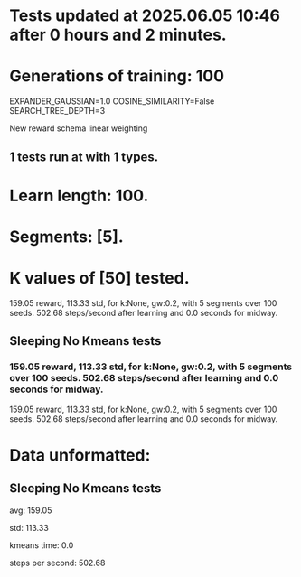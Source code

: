 # Tests updated at 2025.06.05 10:46 after 0 hours and 2 minutes.
# Generations of training: 100
EXPANDER_GAUSSIAN=1.0
COSINE_SIMILARITY=False
SEARCH_TREE_DEPTH=3

New reward schema
linear weighting
## 1 tests run at with 1 types.
# Learn length: 100.
# Segments: [5].
# K values of [50] tested.

159.05 reward, 113.33 std, for k:None, gw:0.2, with 5 segments over 100 seeds.  502.68 steps/second after learning and 0.0 seconds for midway.


## Sleeping No Kmeans tests
### 159.05 reward, 113.33 std, for k:None, gw:0.2, with 5 segments over 100 seeds.  502.68 steps/second after learning and 0.0 seconds for midway.

159.05 reward, 113.33 std, for k:None, gw:0.2, with 5 segments over 100 seeds.  502.68 steps/second after learning and 0.0 seconds for midway.


# Data unformatted:



## Sleeping No Kmeans tests
avg:
159.05

std:
113.33

kmeans time:
0.0

steps per second:
502.68
